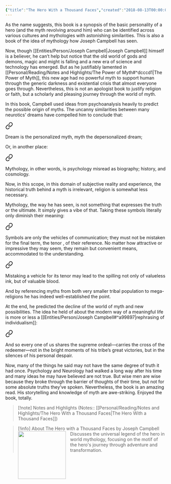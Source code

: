 ```yaml
---
{"title":"The Hero With a Thousand Faces","created":"2018-08-13T00:00:00+06:00","updated":"2023-01-26T16:36:27+06:00","read_count":"1","cover":"https://i.gr-assets.com/images/S/compressed.photo.goodreads.com/books/1442885694l/588138._SY475_.jpg","authors":["Joseph Campbell"],"isbn10":691017840,"rating":5,"reviewed":true,"dg-publish":true,"dg-note-icon":3,"tags":["anthropology","myth","psychology"],"dg-metatags":{"og:image":"https://i.gr-assets.com/images/S/compressed.photo.goodreads.com/books/1442885694l/588138._SY475_.jpg"},"log":[{"status":"Read","timestamp":"2019-01-20T00:00:00+06:00"},{"status":"To Read","timestamp":"2018-08-13T00:00:00+06:00"}],"status":"Read","dg-path":"Reading/Books/Read/The Hero With a Thousand Faces by Joseph Campbell.md","permalink":"/reading/books/read/the-hero-with-a-thousand-faces-by-joseph-campbell/","metatags":{"og:image":"https://i.gr-assets.com/images/S/compressed.photo.goodreads.com/books/1442885694l/588138._SY475_.jpg"},"dgPassFrontmatter":true,"noteIcon":3}
---
```


As the name suggests, this book is a synopsis of the basic personality of a hero (and the myth revolving around him) who can be identified across various cultures and mythologies with astonishing similarities. This is also a book of the idea of mythology how Joseph Campbell has seen.  
  
Now, though [[Entities/Person/Joseph Campbell\|Joseph Campbell]] himself is a believer, he can’t help but notice that the old world of gods and demons, magic and might is falling and a new era of science and technology has emerged. But as he justifiably lamented in [[Personal/Reading/Notes and Highlights/The Power of Myth#^dcccd1\|The Power of Myth]], this new age had no powerful myth to support human through the generic darkness and existential crisis that almost everyone goes through. Nevertheless, this is not an apologist book to justify religion or faith, but a scholarly and pleasing journey through the world of myth.  
  
In this book, Campbell used ideas from psychoanalysis heavily to predict the possible origin of myths. The uncanny similarities between many neurotics’ dreams have compelled him to conclude that:


<div class="transclusion internal-embed is-loaded"><a class="markdown-embed-link" href="/reading/notes-and-highlights/the-hero-with-a-thousand-faces/#1a6dea" aria-label="Open link"><svg xmlns="http://www.w3.org/2000/svg" width="24" height="24" viewBox="0 0 24 24" fill="none" stroke="currentColor" stroke-width="2" stroke-linecap="round" stroke-linejoin="round" class="svg-icon lucide-link"><path d="M10 13a5 5 0 0 0 7.54.54l3-3a5 5 0 0 0-7.07-7.07l-1.72 1.71"></path><path d="M14 11a5 5 0 0 0-7.54-.54l-3 3a5 5 0 0 0 7.07 7.07l1.71-1.71"></path></svg></a><div class="markdown-embed">



Dream is the personalized myth, myth the depersonalized dream; 

</div></div>

  
Or, in another place:  


<div class="transclusion internal-embed is-loaded"><a class="markdown-embed-link" href="/reading/notes-and-highlights/the-hero-with-a-thousand-faces/#d9fcc4" aria-label="Open link"><svg xmlns="http://www.w3.org/2000/svg" width="24" height="24" viewBox="0 0 24 24" fill="none" stroke="currentColor" stroke-width="2" stroke-linecap="round" stroke-linejoin="round" class="svg-icon lucide-link"><path d="M10 13a5 5 0 0 0 7.54.54l3-3a5 5 0 0 0-7.07-7.07l-1.72 1.71"></path><path d="M14 11a5 5 0 0 0-7.54-.54l-3 3a5 5 0 0 0 7.07 7.07l1.71-1.71"></path></svg></a><div class="markdown-embed">



Mythology, in other words, is psychology misread as biography; history, and cosmology. 

</div></div>
  

Now, in this scope, in this domain of subjective reality and experience, the historical truth behind a myth is irrelevant, religion is somewhat less necessary.  
  
Mythology, the way he has seen, is not something that expresses the truth or the ultimate. It simply gives a vibe of that. Taking these symbols literally only diminish their meaning:


<div class="transclusion internal-embed is-loaded"><a class="markdown-embed-link" href="/reading/notes-and-highlights/the-hero-with-a-thousand-faces/#ddc8e9" aria-label="Open link"><svg xmlns="http://www.w3.org/2000/svg" width="24" height="24" viewBox="0 0 24 24" fill="none" stroke="currentColor" stroke-width="2" stroke-linecap="round" stroke-linejoin="round" class="svg-icon lucide-link"><path d="M10 13a5 5 0 0 0 7.54.54l3-3a5 5 0 0 0-7.07-7.07l-1.72 1.71"></path><path d="M14 11a5 5 0 0 0-7.54-.54l-3 3a5 5 0 0 0 7.07 7.07l1.71-1.71"></path></svg></a><div class="markdown-embed">



Symbols are only the vehicles of communication; they must not be mistaken for the final term, the tenor , of their reference. No matter how attractive or impressive they may seem, they remain but convenient means, accommodated to the understanding. 

</div></div>


<div class="transclusion internal-embed is-loaded"><a class="markdown-embed-link" href="/reading/notes-and-highlights/the-hero-with-a-thousand-faces/#0da9bb" aria-label="Open link"><svg xmlns="http://www.w3.org/2000/svg" width="24" height="24" viewBox="0 0 24 24" fill="none" stroke="currentColor" stroke-width="2" stroke-linecap="round" stroke-linejoin="round" class="svg-icon lucide-link"><path d="M10 13a5 5 0 0 0 7.54.54l3-3a5 5 0 0 0-7.07-7.07l-1.72 1.71"></path><path d="M14 11a5 5 0 0 0-7.54-.54l-3 3a5 5 0 0 0 7.07 7.07l1.71-1.71"></path></svg></a><div class="markdown-embed">



Mistaking a vehicle for its tenor may lead to the spilling not only of valueless ink, but of valuable blood. 

</div></div>


And by referencing myths from both very smaller tribal population to mega-religions he has indeed well-established the point.  
  
At the end, he predicted the decline of the world of myth and new possibilities. The idea he held of about the modern way of a meaningful life is more or less a [[Entities/Person/Joseph Campbell#^a99897\|rephrasing of individualism]]:  


<div class="transclusion internal-embed is-loaded"><a class="markdown-embed-link" href="/reading/notes-and-highlights/the-hero-with-a-thousand-faces/#053775" aria-label="Open link"><svg xmlns="http://www.w3.org/2000/svg" width="24" height="24" viewBox="0 0 24 24" fill="none" stroke="currentColor" stroke-width="2" stroke-linecap="round" stroke-linejoin="round" class="svg-icon lucide-link"><path d="M10 13a5 5 0 0 0 7.54.54l3-3a5 5 0 0 0-7.07-7.07l-1.72 1.71"></path><path d="M14 11a5 5 0 0 0-7.54-.54l-3 3a5 5 0 0 0 7.07 7.07l1.71-1.71"></path></svg></a><div class="markdown-embed">



And so every one of us shares the supreme ordeal—carries the cross of the redeemer—not in the bright moments of his tribe’s great victories, but in the silences of his personal despair. 

</div></div>
  

Now, many of the things he said may not have the same degree of truth it had once. Psychology and Neurology had walked a long way after his time and many ideas he may have believed are not true. But wise men are wise because they broke through the barrier of thoughts of their time, but not for some absolute truths they’ve spoken. Nevertheless, the book is an amazing read. His storytelling and knowledge of myth are awe-striking. Enjoyed the book, totally.

> [!note] Notes and Highlights
> (Notes:: [[Personal/Reading/Notes and Highlights/The Hero With a Thousand Faces\|The Hero With a Thousand Faces]])

> [!info] About The Hero with a Thousand Faces by Joseph Campbell
><img src="https://books.google.com/books/content?id=I1uFuXlvFgMC&printsec=frontcover&img=1&zoom=1&edge=curl&source=gbs_api" style="float: left; margin-right: 1em;width: 150px; height: auto;" /> Discusses the universal legend of the hero in world mythology, focusing on the motif of the hero's journey through adventure and transformation.
